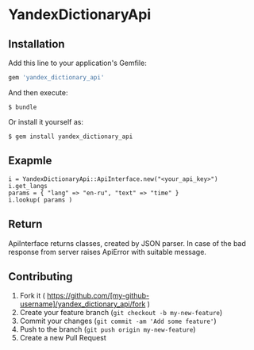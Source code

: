 # YandexDictionaryApi

## Installation

Add this line to your application's Gemfile:

```ruby
gem 'yandex_dictionary_api'
```

And then execute:

    $ bundle

Or install it yourself as:

    $ gem install yandex_dictionary_api

## Exapmle

    i = YandexDictionaryApi::ApiInterface.new("<your_api_key>")
    i.get_langs
    params = { "lang" => "en-ru", "text" => "time" }
    i.lookup( params )

## Return

ApiInterface returns classes, created by JSON parser. 
In case of the bad response from server raises ApiError with suitable message.

## Contributing

1. Fork it ( https://github.com/[my-github-username]/yandex_dictionary_api/fork )
2. Create your feature branch (`git checkout -b my-new-feature`)
3. Commit your changes (`git commit -am 'Add some feature'`)
4. Push to the branch (`git push origin my-new-feature`)
5. Create a new Pull Request
